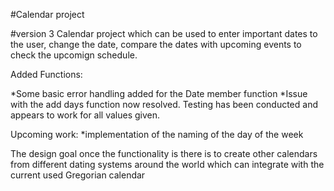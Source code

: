 #Calendar project

#version 3
Calendar project which can be used to enter important dates to the user, change the date, compare the dates with upcoming events to check the upcomign schedule. 

Added Functions:

*Some basic error handling added for the Date member function
*Issue with the add days function now resolved. Testing has been conducted and appears to work for all values given.


Upcoming work:
*implementation of the naming of the day of the week


The design goal once the functionality is there is to create other calendars from different dating systems around the world which can integrate with the current used Gregorian calendar
